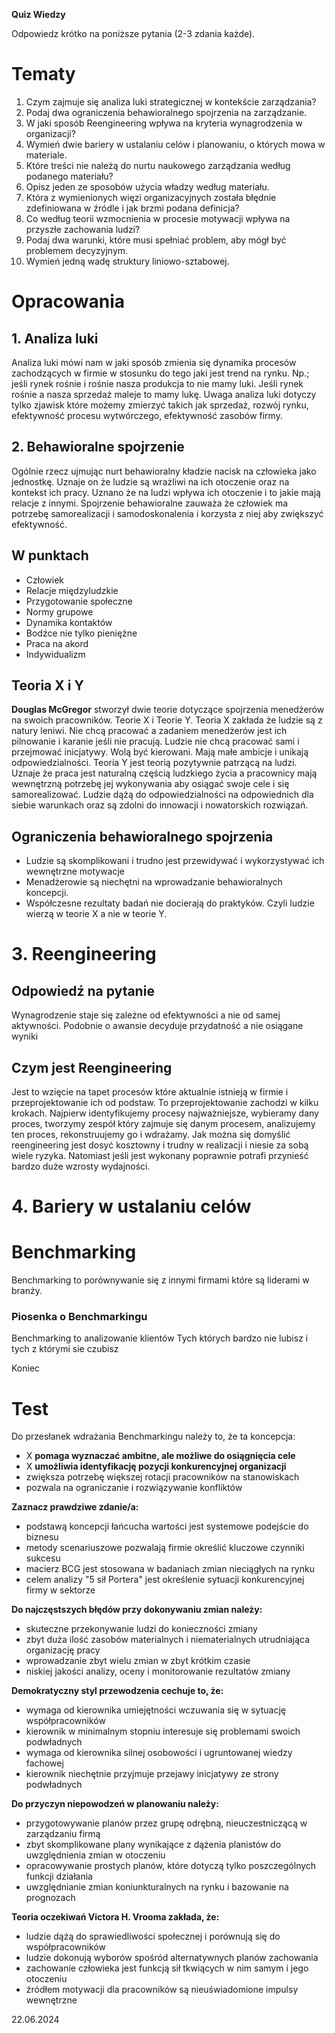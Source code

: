 **Quiz Wiedzy**

Odpowiedz krótko na poniższe pytania (2-3 zdania każde).
# Tematy
1. Czym zajmuje się analiza luki strategicznej w kontekście zarządzania?
2. Podaj dwa ograniczenia behawioralnego spojrzenia na zarządzanie.
3. W jaki sposób Reengineering wpływa na kryteria wynagrodzenia w organizacji?
4. Wymień dwie bariery w ustalaniu celów i planowaniu, o których mowa w materiale.
5. Które treści nie należą do nurtu naukowego zarządzania według podanego materiału?
6. Opisz jeden ze sposobów użycia władzy według materiału.
7. Która z wymienionych więzi organizacyjnych została błędnie zdefiniowana w źródle i jak brzmi podana definicja?
8. Co według teorii wzmocnienia w procesie motywacji wpływa na przyszłe zachowania ludzi?
9. Podaj dwa warunki, które musi spełniać problem, aby mógł być problemem decyzyjnym.
10. Wymień jedną wadę struktury liniowo-sztabowej.

# Opracowania
##  **1. Analiza luki**
Analiza luki mówi nam w jaki sposób zmienia się dynamika procesów zachodzących w firmie w stosunku do tego jaki jest trend na rynku. Np.; jeśli rynek rośnie i rośnie nasza produkcja to nie mamy luki. Jeśli rynek rośnie a nasza sprzedaż maleje to mamy lukę. Uwaga analiza luki dotyczy tylko zjawisk które możemy zmierzyć takich jak sprzedaż, rozwój rynku, efektywność procesu wytwórczego, efektywność zasobów firmy.

## **2. Behawioralne spojrzenie**
Ogólnie rzecz ujmując nurt behawioralny kładzie nacisk na człowieka jako jednostkę. Uznaje on że ludzie są wrażliwi na ich otoczenie oraz na kontekst ich pracy. Uznano że na ludzi wpływa ich otoczenie i to jakie mają relacje z innymi. Spojrzenie behawioralne zauważa że człowiek ma potrzebę samorealizacji i samodoskonalenia i korzysta z niej aby zwiększyć efektywność.
## W punktach
 - Człowiek
 - Relacje międzyludzkie
- Przygotowanie społeczne
- Normy grupowe
- Dynamika kontaktów
- Bodźce nie tylko pieniężne
- Praca na akord
- Indywidualizm
## Teoria X i Y
**Douglas McGregor** stworzył dwie teorie dotyczące spojrzenia menedżerów na swoich pracowników. Teorie X i Teorie Y. Teoria X zakłada że ludzie są z natury leniwi. Nie chcą pracować a zadaniem menedżerów jest ich pilnowanie i karanie jeśli nie pracują. Ludzie nie chcą pracować sami i przejmować inicjatywy. Wolą być kierowani. Mają małe ambicje i unikają odpowiedzialności. Teoria Y jest teorią pozytywnie patrzącą na ludzi. Uznaje że praca jest naturalną częścią ludzkiego życia a pracownicy mają wewnętrzną potrzebę jej wykonywania aby osiągać swoje cele i się samorealizować. Ludzie dążą do odpowiedzialności na odpowiednich dla siebie warunkach oraz są zdolni do innowacji i nowatorskich rozwiązań.

## Ograniczenia behawioralnego spojrzenia
- Ludzie są skomplikowani i trudno jest przewidywać i wykorzystywać ich wewnętrzne motywacje 
- Menadżerowie są niechętni na wprowadzanie behawioralnych koncepcji.
- Współczesne rezultaty badań nie docierają do praktyków. 
Czyli ludzie wierzą w teorie X a nie w teorie Y.
# **3. Reengineering**
## Odpowiedź na pytanie 
Wynagrodzenie staje się zależne od efektywności  a nie od samej aktywności. Podobnie o awansie decyduje przydatność a nie osiągane wyniki
## Czym jest Reengineering 
Jest to wzięcie na tapet procesów które aktualnie istnieją w firmie i przeprojektowanie ich od podstaw. To przeprojektowanie zachodzi w kilku krokach. Najpierw identyfikujemy procesy najważniejsze, wybieramy dany proces, tworzymy zespół który zajmuje się danym procesem, analizujemy ten proces, rekonstruujemy go i wdrażamy.
Jak można się domyślić reengineering jest dosyć kosztowny i trudny w realizacji i niesie za sobą wiele ryzyka. Natomiast jeśli jest wykonany poprawnie potrafi przynieść bardzo duże wzrosty wydajności. 
# **4. Bariery w ustalaniu celów**


# Benchmarking
Benchmarking to porównywanie się z innymi firmami które są liderami w branży. 
### Piosenka o Benchmarkingu
Benchmarking to analizowanie klientów
Tych których bardzo nie lubisz i tych z którymi sie czubisz

Koniec
# Test

Do przesłanek wdrażania Benchmarkingu należy to, że ta koncepcja:

- X **pomaga wyznaczać ambitne, ale możliwe do osiągnięcia cele**
- X **umożliwia identyfikację pozycji konkurencyjnej organizacji**
- zwiększa potrzebę większej rotacji pracowników na stanowiskach
- pozwala na ograniczanie i rozwiązywanie konfliktów

**Zaznacz prawdziwe zdanie/a:**

- podstawą koncepcji łańcucha wartości jest systemowe podejście do biznesu
- metody scenariuszowe pozwalają firmie określić kluczowe czynniki sukcesu
- macierz BCG jest stosowana w badaniach zmian nieciągłych na rynku
- celem analizy "5 sił Portera" jest określenie sytuacji konkurencyjnej firmy w sektorze

**Do najczęstszych błędów przy dokonywaniu zmian należy:**

- skuteczne przekonywanie ludzi do konieczności zmiany
- zbyt duża ilość zasobów materialnych i niematerialnych utrudniająca organizację pracy
- wprowadzanie zbyt wielu zmian w zbyt krótkim czasie
- niskiej jakości analizy, oceny i monitorowanie rezultatów zmiany

**Demokratyczny styl przewodzenia cechuje to, że:**

- wymaga od kierownika umiejętności wczuwania się w sytuację współpracowników
- kierownik w minimalnym stopniu interesuje się problemami swoich podwładnych
- wymaga od kierownika silnej osobowości i ugruntowanej wiedzy fachowej
- kierownik niechętnie przyjmuje przejawy inicjatywy ze strony podwładnych

**Do przyczyn niepowodzeń w planowaniu należy:**

- przygotowywanie planów przez grupę odrębną, nieuczestniczącą w zarządzaniu firmą
- zbyt skomplikowane plany wynikające z dążenia planistów do uwzględnienia zmian w otoczeniu
- opracowywanie prostych planów, które dotyczą tylko poszczególnych funkcji działania
- uwzględnianie zmian koniunkturalnych na rynku i bazowanie na prognozach

**Teoria oczekiwań Victora H. Vrooma zakłada, że:**

- ludzie dążą do sprawiedliwości społecznej i porównują się do współpracowników
- ludzie dokonują wyborów spośród alternatywnych planów zachowania
- zachowanie człowieka jest funkcją sił tkwiących w nim samym i jego otoczeniu
- źródłem motywacji dla pracowników są nieuświadomione impulsy wewnętrzne

22.06.2024
